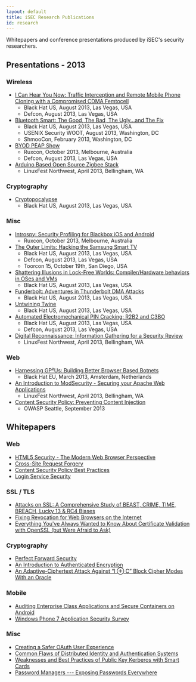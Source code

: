 ```yaml
---
layout: default
title: iSEC Research Publications
id: research
---
```


Whitepapers and conference presentations produced by iSEC's security
researchers.


## Presentations - 2013

### Wireless

* [I Can Hear You Now: Traffic Interception and Remote Mobile Phone Cloning with a Compromised CDMA Femtocell](https://github.com/iSECPartners/publications/blob/master/presentations/bh_us_2013_femtocell.pdf?raw=true)
    * Black Hat US, August 2013, Las Vegas, USA
    * Defcon, August 2013, Las Vegas, USA
* [Bluetooth Smart: The Good, The Bad, The Ugly...and The Fix](https://github.com/iSECPartners/publications/blob/master/presentations/bluetooth_smart_good_bad_ugly_fix-mikeryan-blackhat_2013.pdf?raw=true)
    * Black Hat US, August 2013, Las Vegas, USA
    * USENIX Security WOOT, August 2013, Washington, DC
    * ShmooCon, February 2013, Washington, DC
* [BYOD PEAP Show](https://github.com/iSECPartners/publications/blob/master/presentations/DEFCON-21-Yavor-The-BYOD-PEAP-Show-Updated.pdf?raw=true)
    * Ruxcon, October 2013, Melbourne, Australia
    * Defcon, August 2013, Las Vegas, USA
* [Arduino Based Open Source Zigbee Stack](https://github.com/iSECPartners/publications/blob/master/presentations/warner_arduino_zigbee_stack.pdf?raw=true)
    * LinuxFest Northwest, April 2013, Bellingham, WA


### Cryptography

* [Cryptopocalypse](https://github.com/iSECPartners/publications/blob/master/presentations/ritter_samuel_stamos_bh_2013_cryptopocalypse.pdf?raw=true)
    * Black Hat US, August 2013, Las Vegas, USA


### Misc

* [Introspy: Security Profiling for Blackbox iOS and Android](/publications/2013.12.13-isec-openforum-introspy.pdf)
    * Ruxcon, October 2013, Melbourne, Australia
* [The Outer Limits: Hacking the Samsung Smart TV](https://github.com/iSECPartners/publications/blob/master/presentations/iSEC-Hacking-A-SmartTV-Toorcon15.pdf)
    * Black Hat US, August 2013, Las Vegas, USA
    * Defcon, August 2013, Las Vegas, USA
    * Toorcon 15, October 19th, San Diego, USA
* [Shattering Illusions in Lock-Free Worlds: Compiler/Hardware behaviors in OSes and VMs](https://github.com/iSECPartners/publications/blob/master/presentations/us-13-Blanchou-Shattering-Illusions-in-Lock-Free-Worlds.pdf?raw=true)
    * Black Hat US, August 2013, Las Vegas, USA
* [Funderbolt: Adventures in Thunderbolt DMA Attacks](https://github.com/iSECPartners/publications/blob/master/presentations/US-13-Sevinsky-Funderbolt-Adventures-in-Thunderbolt-DMA-Attacks-Slides.pdf?raw=true)
    * Black Hat US, August 2013, Las Vegas, USA
* [Untwining Twine](#TBD)
    * Black Hat US, August 2013, Las Vegas, USA
* [Automated Electromechanical PIN Cracking: R2B2 and C3BO](https://github.com/iSECPartners/publications/blob/master/presentations/DEFCON-21-Engler-Vines-Electromechanical-PIN-Cracking.pdf?raw=true)
    * Black Hat US, August 2013, Las Vegas, USA
    * Defcon, August 2013, Las Vegas, USA
* [Digital Reconnaissance: Information Gathering for a Security Review](https://github.com/iSECPartners/publications/blob/master/presentations/meredith_digital_recon.pdf?raw=true)
    * LinuxFest Northwest, April 2013, Bellingham, WA

### Web

* [Harnessing GP²Us: Building Better Browser Based Botnets](https://github.com/iSECPartners/publications/blob/master/presentations/bh_eu_2013_-_marc_blanchou_-_harnessing_gpus.pdf?raw=true)
    * Black Hat EU, March 2013, Amsterdam, Netherlands
* [An Introduction to ModSecurity - Securing your Apache Web Applications](https://github.com/iSECPartners/publications/blob/master/presentations/crowell_stjohn_modsecurity_introduction.pdf?raw=true)
    * LinuxFest Northwest, April 2013, Bellingham, WA
* [Content Security Policy: Preventing Content Injection](https://github.com/iSECPartners/publications/raw/master/presentations/csp_presentation_owasp_seattle_sep13.pdf)
    * OWASP Seattle, September 2013



## Whitepapers

### Web

* [HTML5 Security - The Modern Web Browser Perspective](https://github.com/iSECPartners/publications/blob/master/whitepapers/html5modernwebbrowserperspectivefinal.pdf?raw=true)
* [Cross-Site Request Forgery](https://github.com/iSECPartners/publications/blob/master/whitepapers/CSRF_Paper.pdf?raw=true)
* [Content Security Policy Best Practices](https://github.com/iSECPartners/publications/raw/master/whitepapers/csp_best_practices.pdf)
* [Login Service Security](https://github.com/iSECPartners/publications/blob/master/whitepapers/login_service_security.pdf?raw=true)


### SSL / TLS

* [Attacks on SSL: A Comprehensive Study of BEAST, CRIME, TIME, BREACH, Lucky 13 & RC4 Biases](https://github.com/iSECPartners/publications/blob/master/whitepapers/ssl_attacks_survey.pdf?raw=true)
* [Fixing Revocation for Web Browsers on the Internet](https://github.com/iSECPartners/publications/blob/master/whitepapers/revocation-whitepaper.pdf?raw=true)
* [Everything You've Always Wanted to Know About Certificate Validation with OpenSSL (but Were Afraid to Ask)](https://github.com/iSECPartners/ssl-conservatory/blob/master/openssl/everything-you-wanted-to-know-about-openssl.pdf?raw=true)


### Cryptography

* [Perfect Forward Security](https://github.com/iSECPartners/publications/blob/master/whitepapers/perfect_forward_security.pdf?raw=true)
* [An Introduction to Authenticated Encryption](https://github.com/iSECPartners/publications/blob/master/whitepapers/introduction_to_authenticated_encryption.pdf?raw=true)
* [An Adaptive-Ciphertext Attack Against “I ⊕ C” Block Cipher Modes With an Oracle](https://github.com/iSECPartners/publications/blob/master/whitepapers/ixorcattack.pdf?raw=true)


### Mobile

* [Auditing Enterprise Class Applications and Secure Containers on Android](https://github.com/iSECPartners/publications/blob/master/whitepapers/isec_mdm_android.pdf?raw=true)
* [Windows Phone 7 Application Security Survey](https://github.com/iSECPartners/publications/blob/master/whitepapers/wp7_app_survey_storage.pdf?raw=true)


### Misc

* [Creating a Safer OAuth User Experience](https://github.com/iSECPartners/publications/blob/master/whitepapers/isec-creating_safer_oauth_experience.pdf?raw=true)
* [Common Flaws of Distributed Identity and Authentication Systems](https://github.com/iSECPartners/publications/blob/master/whitepapers/Common_Flaws_of_Distributed_Identity_and_Authentication_Systems.pdf?raw=true)
* [Weaknesses and Best Practices of Public Key Kerberos with Smart Cards](https://github.com/iSECPartners/publications/blob/master/whitepapers/Weaknesses_and_Best_Practices_of_Public_Key_Kerberos_with_Smart_Cards.pdf?raw=true)
* [Password Managers --- Exposing Passwords Everywhere](https://github.com/iSECPartners/publications/blob/master/whitepapers/password_managers.pdf?raw=true)

